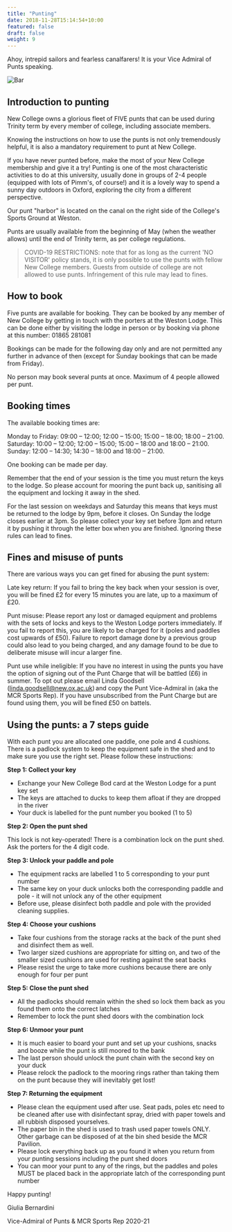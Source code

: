 ```yaml
---
title: "Punting"
date: 2018-11-28T15:14:54+10:00
featured: false
draft: false
weight: 9
---
```


Ahoy, intrepid sailors and fearless canalfarers! It is your Vice Admiral of Punts speaking.

![Bar](/images/nc/punt.jpg)

## Introduction to punting


New College owns a glorious fleet of FIVE punts that can be used during Trinity term by every member of college, including associate members.

Knowing the instructions on how to use the punts is not only tremendously helpful, it is also a mandatory requirement to punt at New College. 

If you have never punted before, make the most of your New College membership and give it a try! Punting is one of the most characteristic activities to do at this university, usually done in groups of 2-4 people (equipped with lots of Pimm's, of course!) and it is a lovely way to spend a sunny day outdoors in Oxford, exploring the city from a different perspective. 

Our punt "harbor" is located on the canal on the right side of the College's Sports Ground at Weston.

Punts are usually available from the beginning of May (when the weather allows) until the end of Trinity term, as per college regulations.

 

> COVID-19 RESTRICTIONS: note that for as long as the current 'NO VISITOR' policy stands, it is only possible to use the punts with fellow New College members. Guests from outside of college are not allowed to use punts. Infringement of this rule may lead to fines.


 
## How to book  

Five punts are available for booking. They can be booked by any member of New College by getting in touch with the porters at the Weston Lodge. This can be done either by visiting the lodge in person or by booking via phone at this number: 01865 281081

Bookings can be made for the following day only and are not permitted any further in advance of then (except for Sunday bookings that can be made from Friday). 

No person may book several punts at once. Maximum of 4 people allowed per punt.

 
## Booking times 

The available booking times are: 

Monday to Friday: 09:00 – 12:00; 12:00 – 15:00; 15:00 – 18:00; 18:00 – 21:00. 
Saturday: 10:00 – 12:00; 12:00 – 15:00;  15:00 – 18:00 and 18:00 – 21:00. 
Sunday: 12:00 – 14:30; 14:30 – 18:00 and 18:00 – 21:00. 

One booking can be made per day. 

Remember that the end of your session is the time you must return the keys to the lodge.  So please account for mooring the punt back up, sanitising all the equipment and locking it away in the shed.   

For the last session on weekdays and Saturday this means that keys must be returned to the lodge by 9pm, before it closes. On Sunday the lodge closes earlier at 3pm.  So please collect your key set before 3pm and return it by pushing it through the letter box when you are finished. Ignoring these rules can lead to fines.    


## Fines and misuse of punts

There are various ways you can get fined for abusing the punt system: 

Late key return: If you fail to bring the key back when your session is over, you will be fined £2 for every 15 minutes you are late, up to a maximum of £20.  

Punt misuse: Please report any lost or damaged equipment and problems with the sets of locks and keys to the Weston Lodge porters immediately. If you fail to report this, you are likely to be charged for it (poles and paddles cost upwards of £50). Failure to report damage done by a previous group could also lead to you being charged, and any damage found to be due to deliberate misuse will incur a larger fine. 

Punt use while ineligible: If you have no interest in using the punts you have the option of signing out of the Punt Charge that will be battled (£6) in summer. To opt out please email Linda Goodsell (linda.goodsell@new.ox.ac.uk) and copy the Punt Vice-Admiral in (aka the MCR Sports Rep). If you have unsubscribed from the Punt Charge but are found using them, you will be fined £50 on battels. 

 
## Using the punts: a 7 steps guide

With each punt you are allocated one paddle, one pole and 4 cushions. There is a padlock system to keep the equipment safe in the shed and to make sure you use the right set. Please follow these instructions: 

**Step 1: Collect your key**
- Exchange your New College Bod card at the Weston Lodge for a punt key set  
- The keys are attached to ducks to keep them afloat if they are dropped in the river 
- Your duck is labelled for the punt number you booked (1 to 5)  
     
**Step 2: Open the punt shed**

This lock is not key-operated! There is a combination lock on the punt shed. Ask the porters for the 4 digit code.
     
**Step 3: Unlock your paddle and pole**
- The equipment racks are labelled 1 to 5 corresponding to your punt number 
- The same key on your duck unlocks both the corresponding paddle and pole - it will not unlock any of the other equipment  
- Before use, please disinfect both paddle and pole with the provided cleaning supplies.  
     
**Step 4: Choose your cushions** 

- Take four cushions from the storage racks at the back of the punt shed and disinfect them as well.   
- Two larger sized cushions are appropriate for sitting on, and two of the smaller sized cushions are used for resting against the seat backs  
- Please resist the urge to take more cushions because there are only enough for four per punt  
     
**Step 5: Close the punt shed** 
- All the padlocks should remain within the shed so lock them back as you found them onto the correct latches  
- Remember to lock the punt shed doors with the combination lock  
     
**Step 6: Unmoor your punt**
- It is much easier to board your punt and set up your cushions, snacks and booze while the punt is still moored to the bank  
- The last person should unlock the punt chain with the second key on your duck 
- Please relock the padlock to the mooring rings rather than taking them on the punt because they will inevitably get lost!  
     
**Step 7: Returning the equipment** 
- Please clean the equipment used after use. Seat pads, poles etc need to be cleaned after use with disinfectant spray, dried with paper towels and all rubbish disposed yourselves.
- The paper bin in the shed is used to trash used paper towels ONLY. Other garbage can be disposed of at the bin shed beside the MCR Pavilion.
- Please lock everything back up as you found it when you return from your punting sessions including the punt shed doors  
- You can moor your punt to any of the rings, but the paddles and poles MUST be placed back in the appropriate latch of the corresponding punt number  
     
Happy punting!

 

Giulia Bernardini

Vice-Admiral of Punts & MCR Sports Rep 2020-21